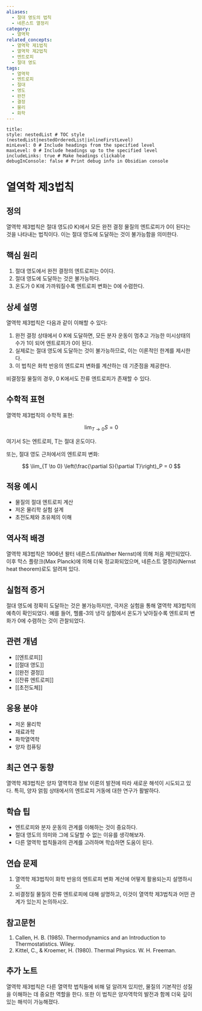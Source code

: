 ```yaml
---
aliases:
  - 절대 영도의 법칙
  - 네른스트 열정리
category:
  - 열역학
related_concepts:
  - 열역학 제1법칙
  - 열역학 제2법칙
  - 엔트로피
  - 절대 영도
tags:
  - 열역학
  - 엔트로피
  - 절대
  - 영도
  - 완전
  - 결정
  - 물리
  - 화학
---
```


```table-of-contents
title: 
style: nestedList # TOC style (nestedList|nestedOrderedList|inlineFirstLevel)
minLevel: 0 # Include headings from the specified level
maxLevel: 0 # Include headings up to the specified level
includeLinks: true # Make headings clickable
debugInConsole: false # Print debug info in Obsidian console
```
# 열역학 제3법칙

## 정의
열역학 제3법칙은 절대 영도(0 K)에서 모든 완전 결정 물질의 엔트로피가 0이 된다는 것을 나타내는 법칙이다. 이는 절대 영도에 도달하는 것이 불가능함을 의미한다.

## 핵심 원리
1. 절대 영도에서 완전 결정의 엔트로피는 0이다.
2. 절대 영도에 도달하는 것은 불가능하다.
3. 온도가 0 K에 가까워질수록 엔트로피 변화는 0에 수렴한다.

## 상세 설명
열역학 제3법칙은 다음과 같이 이해할 수 있다:

1. 완전 결정 상태에서 0 K에 도달하면, 모든 분자 운동이 멈추고 가능한 미시상태의 수가 1이 되어 엔트로피가 0이 된다.
2. 실제로는 절대 영도에 도달하는 것이 불가능하므로, 이는 이론적인 한계를 제시한다.
3. 이 법칙은 화학 반응의 엔트로피 변화를 계산하는 데 기준점을 제공한다.

비결정질 물질의 경우, 0 K에서도 잔류 엔트로피가 존재할 수 있다.

## 수학적 표현
열역학 제3법칙의 수학적 표현:

$$ \lim_{T \to 0} S = 0 $$

여기서 S는 엔트로피, T는 절대 온도이다.

또는, 절대 영도 근처에서의 엔트로피 변화:

$$ \lim_{T \to 0} \left(\frac{\partial S}{\partial T}\right)_P = 0 $$

## 적용 예시
- 물질의 절대 엔트로피 계산
- 저온 물리학 실험 설계
- 초전도체와 초유체의 이해

## 역사적 배경
열역학 제3법칙은 1906년 왈터 네른스트(Walther Nernst)에 의해 처음 제안되었다. 이후 막스 플랑크(Max Planck)에 의해 더욱 정교화되었으며, 네른스트 열정리(Nernst heat theorem)로도 알려져 있다.

## 실험적 증거
절대 영도에 정확히 도달하는 것은 불가능하지만, 극저온 실험을 통해 열역학 제3법칙의 예측이 확인되었다. 예를 들어, 헬륨-3의 냉각 실험에서 온도가 낮아질수록 엔트로피 변화가 0에 수렴하는 것이 관찰되었다.

## 관련 개념
- [[엔트로피]]
- [[절대 영도]]
- [[완전 결정]]
- [[잔류 엔트로피]]
- [[초전도체]]

## 응용 분야
- 저온 물리학
- 재료과학
- 화학열역학
- 양자 컴퓨팅

## 최근 연구 동향
열역학 제3법칙은 양자 열역학과 정보 이론의 발전에 따라 새로운 해석이 시도되고 있다. 특히, 양자 얽힘 상태에서의 엔트로피 거동에 대한 연구가 활발하다.

## 학습 팁
- 엔트로피와 분자 운동의 관계를 이해하는 것이 중요하다.
- 절대 영도의 의미와 그에 도달할 수 없는 이유를 생각해보자.
- 다른 열역학 법칙들과의 관계를 고려하며 학습하면 도움이 된다.

## 연습 문제
1. 열역학 제3법칙이 화학 반응의 엔트로피 변화 계산에 어떻게 활용되는지 설명하시오.
2. 비결정질 물질의 잔류 엔트로피에 대해 설명하고, 이것이 열역학 제3법칙과 어떤 관계가 있는지 논의하시오.

## 참고문헌
1. Callen, H. B. (1985). Thermodynamics and an Introduction to Thermostatistics. Wiley.
2. Kittel, C., & Kroemer, H. (1980). Thermal Physics. W. H. Freeman.

## 추가 노트
열역학 제3법칙은 다른 열역학 법칙들에 비해 덜 알려져 있지만, 물질의 기본적인 성질을 이해하는 데 중요한 역할을 한다. 또한 이 법칙은 양자역학의 발전과 함께 더욱 깊이 있는 해석이 가능해졌다.